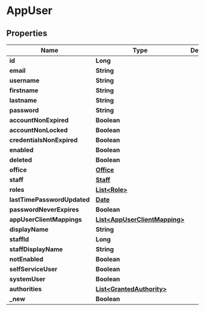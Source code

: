 

# AppUser

## Properties

Name | Type | Description | Notes
------------ | ------------- | ------------- | -------------
**id** | **Long** |  |  [optional]
**email** | **String** |  |  [optional]
**username** | **String** |  |  [optional]
**firstname** | **String** |  |  [optional]
**lastname** | **String** |  |  [optional]
**password** | **String** |  |  [optional]
**accountNonExpired** | **Boolean** |  |  [optional]
**accountNonLocked** | **Boolean** |  |  [optional]
**credentialsNonExpired** | **Boolean** |  |  [optional]
**enabled** | **Boolean** |  |  [optional]
**deleted** | **Boolean** |  |  [optional]
**office** | [**Office**](Office.md) |  |  [optional]
**staff** | [**Staff**](Staff.md) |  |  [optional]
**roles** | [**List&lt;Role&gt;**](Role.md) |  |  [optional]
**lastTimePasswordUpdated** | [**Date**](Date.md) |  |  [optional]
**passwordNeverExpires** | **Boolean** |  |  [optional]
**appUserClientMappings** | [**List&lt;AppUserClientMapping&gt;**](AppUserClientMapping.md) |  |  [optional]
**displayName** | **String** |  |  [optional]
**staffId** | **Long** |  |  [optional]
**staffDisplayName** | **String** |  |  [optional]
**notEnabled** | **Boolean** |  |  [optional]
**selfServiceUser** | **Boolean** |  |  [optional]
**systemUser** | **Boolean** |  |  [optional]
**authorities** | [**List&lt;GrantedAuthority&gt;**](GrantedAuthority.md) |  |  [optional]
**_new** | **Boolean** |  |  [optional]



